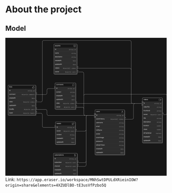 # About the project

## Model

![youtube model](public/youtubeProjectModel.png)
Link: `https://app.eraser.io/workspace/MNhSwtDPULdXRieinIOW?origin=share&elements=4XZUDlBO-tE3usVfPzbo5Q`
